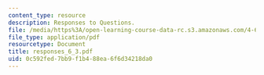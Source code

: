 ```yaml
---
content_type: resource
description: Responses to Questions.
file: /media/https%3A/open-learning-course-data-rc.s3.amazonaws.com/4-645-selected-topics-in-architecture-architecture-from-1750-to-the-present-fall-2004/0c592fed7bb9f1b488ea6f6d34218da0_responses_6_3.pdf
file_type: application/pdf
resourcetype: Document
title: responses_6_3.pdf
uid: 0c592fed-7bb9-f1b4-88ea-6f6d34218da0
---
```

